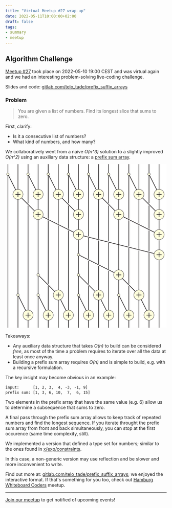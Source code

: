 ```yaml
---
title: "Virtual Meetup #27 wrap-up"
date: 2022-05-11T10:00:00+02:00
draft: false
tags:
- summary
- meetup
---
```


## Algorithm Challenge

[Meetup #27](https://www.meetup.com/Leipzig-Golang/events/285798083/) took
place on 2022-05-10 19:00 CEST and was virtual again and we had an interesting
problem-solving live-coding challenge.

Slides and code: [gitlab.com/telo_tade/prefix_suffix_arrays](https://gitlab.com/telo_tade/prefix_suffix_arrays)

### Problem

> You are given a list of numbers. Find its longest slice that sums to zero.


First, clarify:

* Is it a consecutive list of numbers?
* What kind of numbers, and how many?

We collaboratively went from a naive *O(n^3)* solution to a slightly improved
*O(n^2)* using an auxiliary data structure: a [prefix sum
array](https://en.wikipedia.org/wiki/Prefix_sum).

![](/images/Prefix_sum_16.svg)

Takeaways:

* Any auxiliary data structure that takes *O(n)* to build can be considered
  *free*, as most of the time a problem requires to iterate over all the data
  at least once anyway.
* Building a prefix sum array requires *O(n)* and is simple to build, e.g. with
  a recursive formulation.

The key insight may become obvious in an example:

```
input:      [1, 2, 3,  4, -3, -1, 9]
prefix sum: [1, 3, 6, 10,  7,  6, 15]
```

Two elements in the prefix array that have the same value (e.g. 6) allow us to
determine a subsequence that sums to zero.

A final pass through the prefix sum array allows to keep track of repeated
numbers and find the longest sequence. If you iterate throught the prefix sum
array from front and back simultaneously, you can stop at the first occurence
(same time complexity, still).

We implemented a version that defined a type set for numbers; similar to the
ones found in
[x/exp/constraints](https://pkg.go.dev/golang.org/x/exp/constraints).

In this case, a non-generic version may use reflection and be slower and more
inconvenient to write.

Find out more at:
[gitlab.com/telo_tade/prefix_suffix_arrays](https://gitlab.com/telo_tade/prefix_suffix_arrays);
we enjoyed the interactive format. If that's something for you too, check out
[Hamburg Whiteboard Coders](https://www.meetup.com/hamburg-whiteboard-coders/)
meetup.

----

[Join our meetup](https://www.meetup.com/Leipzig-Golang) to get notified of
upcoming events!

